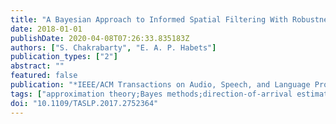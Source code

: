 ```yaml
---
title: "A Bayesian Approach to Informed Spatial Filtering With Robustness Against DOA Estimation Errors"
date: 2018-01-01
publishDate: 2020-04-08T07:26:33.835183Z
authors: ["S. Chakrabarty", "E. A. P. Habets"]
publication_types: ["2"]
abstract: ""
featured: false
publication: "*IEEE/ACM Transactions on Audio, Speech, and Language Processing*"
tags: ["approximation theory;Bayes methods;direction-of-arrival estimation;probability;spatial filters;speech processing;DOA space;narrowband DOA estimate;posterior probability approximation method;DOA estimation errors;Bayesian approach;informed spatial filtering;direction-of-arrival;time-frequency instant;arbitrary direction-dependent gain;sound source;actual source DOA;reverberant acoustic environments;Direction-of-arrival estimation;Robustness;Microphones;Bayes methods;Random variables;Array signal processing;Uncertainty;Spatial filtering;Bayesian beamforming;EM algorithm;direction-of-arrival (DOA) uncertainty;robustness"]
doi: "10.1109/TASLP.2017.2752364"
---
```


